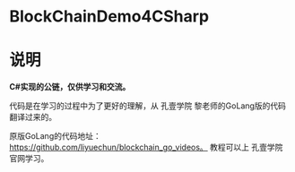 # BlockChainDemo4CSharp
# 说明
**C#实现的公链，仅供学习和交流。**

代码是在学习的过程中为了更好的理解，从 孔壹学院 黎老师的GoLang版的代码翻译过来的。 

原版GoLang的代码地址： https://github.com/liyuechun/blockchain_go_videos。 教程可以上 孔壹学院 官网学习。
